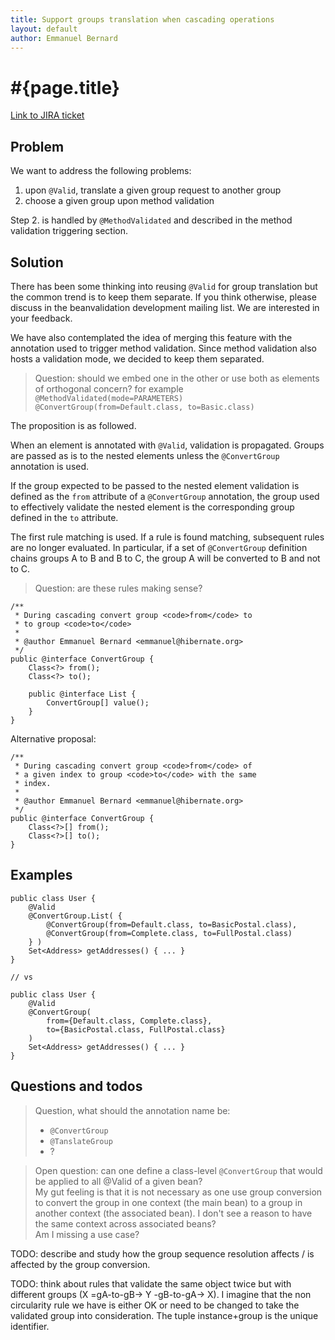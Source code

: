 ```yaml
---
title: Support groups translation when cascading operations
layout: default
author: Emmanuel Bernard
---
```


# #{page.title}

[Link to JIRA ticket][jira]  

## Problem

We want to address the following problems:

1. upon `@Valid`, translate a given group request to another group
2. choose a given group upon method validation

Step 2. is handled by `@MethodValidated` and described in the method validation triggering section.

## Solution

There has been some thinking into reusing `@Valid` for group translation but the common trend
is to keep them separate. If you think otherwise, please discuss in the beanvalidation development
mailing list. We are interested in your feedback.

We have also contemplated the idea of merging this feature with the annotation used to trigger
method validation. Since method validation also hosts a validation mode, we decided to keep
them separated.

> Question: should we embed one in the other or use both as elements of 
> orthogonal concern?
> for example `@MethodValidated(mode=PARAMETERS) @ConvertGroup(from=Default.class, to=Basic.class)`

The proposition is as followed.

When an element is annotated with `@Valid`, validation is propagated. Groups are passed as
is to the nested elements unless the `@ConvertGroup` annotation is used.

If the group expected to be passed to the nested element validation is defined
as the `from` attribute of a `@ConvertGroup` annotation, the group used to effectively
validate the nested element is the corresponding group defined in the `to` attribute.

The first rule matching is used. If a rule is found matching, subsequent rules are no longer
evaluated. In particular, if a set of `@ConvertGroup` definition chains groups A to B
and B to C, the group A will be converted to B and not to C.

> Question: are these rules making sense?

    /**
     * During cascading convert group <code>from</code> to
     * to group <code>to</code>
     *
     * @author Emmanuel Bernard <emmanuel@hibernate.org>
     */
    public @interface ConvertGroup {
        Class<?> from();
        Class<?> to();

        public @interface List {
            ConvertGroup[] value();
        }
    }

Alternative proposal:


    /**
     * During cascading convert group <code>from</code> of
     * a given index to group <code>to</code> with the same
     * index.
     *
     * @author Emmanuel Bernard <emmanuel@hibernate.org>
     */
    public @interface ConvertGroup {
        Class<?>[] from();
        Class<?>[] to();
    }

## Examples

    public class User {
        @Valid
        @ConvertGroup.List( {
            @ConvertGroup(from=Default.class, to=BasicPostal.class),
            @ConvertGroup(from=Complete.class, to=FullPostal.class)
        } )
        Set<Address> getAddresses() { ... }
    }
    
    // vs
    
    public class User {
        @Valid
        @ConvertGroup( 
            from={Default.class, Complete.class},
            to={BasicPostal.class, FullPostal.class}
        )
        Set<Address> getAddresses() { ... }
    }

## Questions and todos

> Question, what should the annotation name be:
>
> - `@ConvertGroup`
> - `@TanslateGroup`
> - ?

> Open question: can one define a class-level `@ConvertGroup` that would be applied
> to all @Valid of a given bean?  
> My gut feeling is that it is not necessary as one use group conversion to 
> convert the group in one context (the main bean) to a group in
> another context (the associated bean). I don't see a reason to have the
> same context across associated beans?  
> Am I missing a use case?

TODO: describe and study how the group sequence resolution affects / is affected
by the group conversion.

TODO: think about rules that validate the same object twice but with different
groups (X =gA-to-gB-> Y -gB-to-gA-> X). I imagine that the non circularity
rule we have is either OK or need to be changed to take the validated group
into consideration. The tuple instance+group is the unique identifier.

[jira]: https://hibernate.onjira.com/browse/BVAL-208
